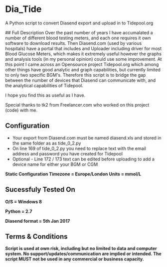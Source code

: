 # Dia_Tide
A Python script to convert Diasend export and upload in to Tidepool.org
 <p>
## Full Description
Over the past number of years I have accumalated a number of different blood testing meters, and each one requires it own software to download results. Then Diasend.com (used by various hospitals) have a portal that includes and Uploader including driver for most Blood Glucose Meters, which makes it extremely useful however the graphs and analysis tools (in my personal opinion) could use some improvement. At this point I came across an Opensource project Tidepool.org which among other things have good analytic and graph capabilities, but currently limited to only two specific BGM's. Therefore this script is to bridge the gap between the number of devices that Diasend can communicate with, and the analytical capabilities of Tidepool.
 <p>
 I hope you find this as useful as I have.
 <p>
 Special thanks to tk2 from Freelancer.com who worked on this project (code) with me.

 ## Configuration
* Your export from Diasend.com must be named diasend.xls and stored in the same folder as as tide_0_2.py
* On line 169 of tide_0_2.py you need to replace text with the email address and password you have created for Tidepool
* Optional - Line 172 / 173 text can be edited before uploading to add a device name for either your BGM or CGM
<p>
<b>Static Configuration
Timezone = Europe/London
Units = mmol/L

## Sucessfuly Tested On
O/S = Windows 8 <p>
Python = 2.7 <p>
Diasend format = 5th Jan 2017 <p>

## Terms & Conditions
Script is used at own risk, including but no limited to data and computer system. No support/updates/communication are implied or intended. The script MUST not be used in any commercial or business capacity.

